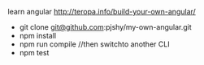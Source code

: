 learn angular <http://teropa.info/build-your-own-angular/>

- git clone git@github.com:pjshy/my-own-angular.git
- npm install
- npm run compile //then switchto another CLI
- npm test
